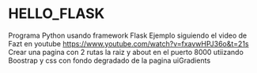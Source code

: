 # HELLO_FLASK
Programa Python usando framework Flask
 Ejemplo siguiendo el video de Fazt en youtube https://www.youtube.com/watch?v=fxavwHPJ36o&t=21s
         Crear una pagina con 2 rutas la raiz y about en el puerto 8000
         utiizando Boostrap y css con fondo degradado de la pagina uiGradients
         
